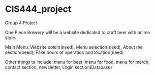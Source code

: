 # CIS444_project
Group 4 Project

One Piece Brewery will be a website dedicated to craft beer with anime style.

Main Menu:
  Website colors(need),
  Menu selection(need),
  About me section(need),
  Fake hours of operation and location(need)

Other things to include:
  menu for beer,
  menu for food,
  menu for merch,
  contact section,
  newsletter,
  Login section(Database)
